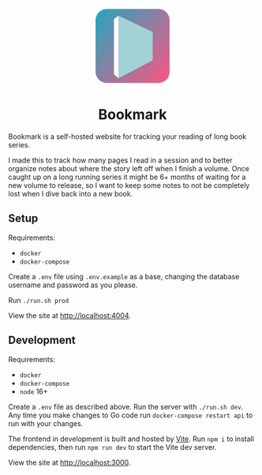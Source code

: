 <div align="center">
	<img src="src/static/src/logo.svg?sanitize=true" width="160" height="160" alt="Bookmark logo">
	<h1>Bookmark</h1>
</div>

Bookmark is a self-hosted website for tracking your reading of long book series.

I made this to track how many pages I read in a session and to better organize notes about where the story left off when I finish a volume. Once caught up on a long running series it might be 6+ months of waiting for a new volume to release, so I want to keep some notes to not be completely lost when I dive back into a new book.

## Setup

Requirements:
* `docker`
* `docker-compose`

Create a `.env` file using `.env.example` as a base, changing the database username and password as you please.

Run `./run.sh prod`

View the site at [http://localhost:4004](http://localhost:4004).


## Development

Requirements:
* `docker`
* `docker-compose`
* `node` 16+

Create a `.env` file as described above. Run the server with `./run.sh dev`. Any time you make changes to Go code run `docker-compose restart api` to run with your changes.

The frontend in development is built and hosted by [Vite](https://vitejs.dev/). Run `npm i` to install dependencies, then run `npm run dev` to start the Vite dev server.

View the site at [http://localhost:3000](http://localhost:3000).
